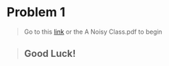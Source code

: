 # Problem 1
> Go to this [link](https://dmoj.ca/problem/anoisyclass) or the A Noisy Class.pdf to begin

> ## Good Luck!
